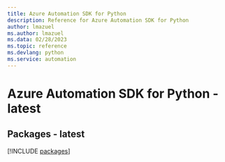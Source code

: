 ```yaml
---
title: Azure Automation SDK for Python
description: Reference for Azure Automation SDK for Python
author: lmazuel
ms.author: lmazuel
ms.data: 02/28/2023
ms.topic: reference
ms.devlang: python
ms.service: automation
---
```

# Azure Automation SDK for Python - latest
## Packages - latest
[!INCLUDE [packages](automation-index.md)]